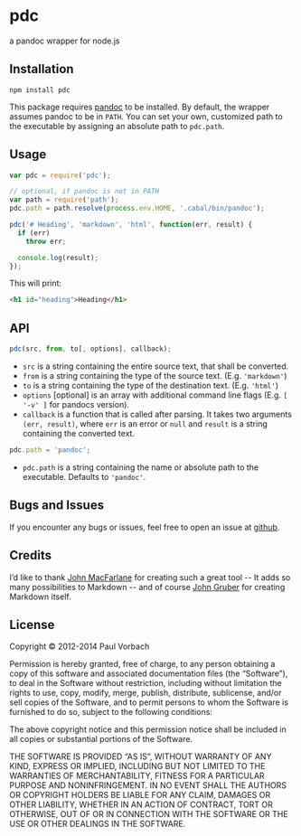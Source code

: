 # pdc

a pandoc wrapper for node.js

## Installation

```
npm install pdc
```

This package requires [pandoc](http://johnmacfarlane.net/pandoc/) to be
installed. By default, the wrapper assumes pandoc to be in `PATH`. You can set
your own, customized path to the executable by assigning an absolute path to
`pdc.path`.

## Usage

```js
var pdc = require('pdc');

// optional, if pandoc is not in PATH
var path = require('path');
pdc.path = path.resolve(process.env.HOME, '.cabal/bin/pandoc');

pdc('# Heading', 'markdown', 'html', function(err, result) {
  if (err)
    throw err;

  console.log(result);
});
```

This will print:

```html
<h1 id="heading">Heading</h1>
```

## API

```js
pdc(src, from, to[, options], callback);
```

  * `src` is a string containing the entire source text, that shall be
    converted.
  * `from` is a string containing the type of the source text. (E.g.
    `'markdown'`)
  * `to` is a string containing the type of the destination text. (E.g.
    `'html'`)
  * `options` [optional] is an array with additional command line flags (E.g.
    `[ '-v' ]` for pandocs version).
  * `callback` is a function that is called after parsing. It takes two
    arguments `(err, result)`, where `err` is an error or `null` and `result` is
    a string containing the converted text.

```js
pdc.path = 'pandoc';
```

  * `pdc.path` is a string containing the name or absolute path to the
    executable. Defaults to `'pandoc'`.

## Bugs and Issues

If you encounter any bugs or issues, feel free to open an issue at
[github](https://github.com/pvorb/node-pdc/issues).

## Credits

I’d like to thank [John MacFarlane](http://johnmacfarlane.net/) for creating
such a great tool -- It adds so many possibilities to Markdown -- and of course
[John Gruber](http://daringfireball.net/) for creating Markdown itself.

## License

Copyright © 2012-2014 Paul Vorbach

Permission is hereby granted, free of charge, to any person obtaining a copy of
this software and associated documentation files (the “Software”), to deal in
the Software without restriction, including without limitation the rights to
use, copy, modify, merge, publish, distribute, sublicense, and/or sell copies of
the Software, and to permit persons to whom the Software is furnished to do so,
subject to the following conditions:

The above copyright notice and this permission notice shall be included in all
copies or substantial portions of the Software.

THE SOFTWARE IS PROVIDED “AS IS”, WITHOUT WARRANTY OF ANY KIND, EXPRESS OR
IMPLIED, INCLUDING BUT NOT LIMITED TO THE WARRANTIES OF MERCHANTABILITY, FITNESS
FOR A PARTICULAR PURPOSE AND NONINFRINGEMENT. IN NO EVENT SHALL THE AUTHORS OR
COPYRIGHT HOLDERS BE LIABLE FOR ANY CLAIM, DAMAGES OR OTHER LIABILITY, WHETHER
IN AN ACTION OF CONTRACT, TORT OR OTHERWISE, OUT OF OR IN CONNECTION WITH THE
SOFTWARE OR THE USE OR OTHER DEALINGS IN THE SOFTWARE.
